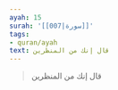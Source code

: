 ```yaml
---
ayah: 15
surah: '[[007|سورة]]'
tags:
- quran/ayah
text: قال إنك من المنظرين
---
```

> قال إنك من المنظرين
